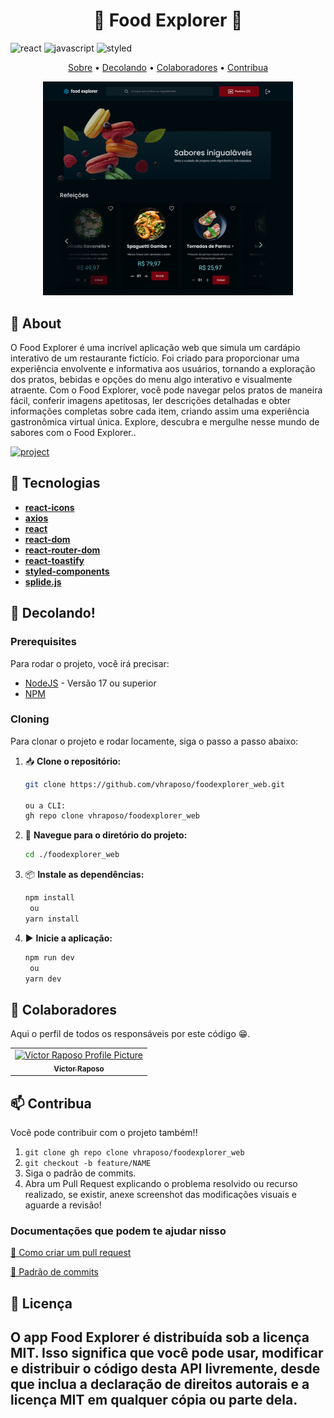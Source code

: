 [JAVASCRIPT__BADGE]: https://img.shields.io/badge/Javascript-000?style=for-the-badge&logo=javascript
[TYPESCRIPT__BADGE]: https://img.shields.io/badge/typescript-D4FAFF?style=for-the-badge&logo=typescript
[REACT__BADGE]: https://img.shields.io/badge/React-005CFE?style=for-the-badge&logo=react
[VUE__BADGE]: https://img.shields.io/badge/VueJS-fff?style=for-the-badge&logo=vue
[GATSBY__BADGE]: https://img.shields.io/badge/Gatsby-7026b9?style=for-the-badge&logo=gatsby
[ANGULAR__BADGE]: https://img.shields.io/badge/Angular-red?style=for-the-badge&logo=angular
[PROJECT__BADGE]: https://img.shields.io/badge/📱Visite_este_projeto-000?style=for-the-badge&logo=project
[STYLED__BADGE]: https://img.shields.io/badge/Styledcomponents-ffffff?style=for-the-badge&logo=styledcomponents

<h1 align="center" style="font-weight: bold;">🍚 Food Explorer 🍚</h1>

![react][REACT__BADGE]
![javascript][JAVASCRIPT__BADGE]
![styled][STYLED__BADGE]


<p align="center">
 <a href="#about">Sobre</a> • 
 <a href="#started">Decolando</a> • 
  <a href="#colab">Colaboradores</a> •
 <a href="#contribute">Contribua</a>
</p>


<p align="center">
    <img src="./src/assets/cap.png" alt="Image Example" width="400px">
</p>

<h2 id="about">📌 About</h2>

O Food Explorer é uma incrível aplicação web que simula um cardápio interativo de um restaurante fictício. Foi criado para proporcionar uma experiência envolvente e informativa aos usuários, tornando a exploração dos pratos, bebidas e opções do menu algo interativo e visualmente atraente. Com o Food Explorer, você pode navegar pelos pratos de maneira fácil, conferir imagens apetitosas, ler descrições detalhadas e obter informações completas sobre cada item, criando assim uma experiência gastronômica virtual única. Explore, descubra e mergulhe nesse mundo de sabores com o Food Explorer..

[![project][PROJECT__BADGE]](https://github.com/vhraposo/foodexplorer_web)


<h2 id="about">📌 Tecnologias</h2>

- [**react-icons**](https://react-icons.github.io/react-icons/)
- [**axios**](https://axios-http.com/)
- [**react**](https://reactjs.org/)
- [**react-dom**](https://reactjs.org/)
- [**react-router-dom**](https://reactrouter.com/web/guides/quick-start)
- [**react-toastify**](https://fkhadra.github.io/react-toastify/introduction)
- [**styled-components**](https://styled-components.com/)
- [**splide.js**](https://splidejs.com/)


<h2 id="started">🚀 Decolando!</h2>


<h3>Prerequisites</h3>

Para rodar o projeto, você irá precisar:

- [NodeJS](https://nodejs.org/en) - Versão 17 ou superior
- [NPM](https://www.npmjs.com/)

<h3>Cloning</h3>

Para clonar o projeto e rodar locamente, siga o passo a passo abaixo:

1. 📥 **Clone o repositório:**

    ```bash
    git clone https://github.com/vhraposo/foodexplorer_web.git

    ou a CLI:
    gh repo clone vhraposo/foodexplorer_web
    ```

2. 📂 **Navegue para o diretório do projeto:**

    ```bash
    cd ./foodexplorer_web
    ```

3. 📦 **Instale as dependências:**

    ```bash
    npm install
     ou
    yarn install
    ```
4. ▶️ **Inicie a aplicação:**

    ```bash
    npm run dev
     ou
    yarn dev
    ```


<h2 id="colab">🤝 Colaboradores</h2>

Aqui o perfil de todos os responsáveis por este código 😁.

<table>
  <tr>
    <td align="center">
      <a href="#">
        <img src="https://avatars.githubusercontent.com/vhraposo" width="100px;" alt="Victor Raposo Profile Picture"/><br>
        <sub>
          <b>Victor Raposo</b>
        </sub>
      </a>
    </td>
  </tr>
</table>

<h2 id="contribute">📫 Contribua </h2>

Você pode contribuir com o projeto também!!

1. `git clone gh repo clone vhraposo/foodexplorer_web`
2. `git checkout -b feature/NAME`
3. Siga o padrão de commits.
4. Abra um Pull Request explicando o problema resolvido ou recurso realizado, se existir, anexe screenshot das modificações visuais e aguarde a revisão!

<h3>Documentações que podem te ajudar nisso</h3>

[📝 Como criar um pull request](https://www.atlassian.com/br/git/tutorials/making-a-pull-request)

[💾 Padrão de commits](https://gist.github.com/joshbuchea/6f47e86d2510bce28f8e7f42ae84c716)

<h2>📄 Licença <h2>

O app **Food Explorer** é distribuída sob a licença MIT. Isso significa que você pode usar, modificar e distribuir o código desta API livremente, desde que inclua a declaração de direitos autorais e a licença MIT em qualquer cópia ou parte dela.